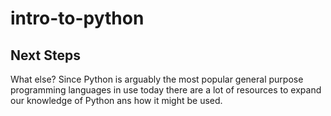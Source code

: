 # intro-to-python

## Next Steps
What else? Since Python is arguably the most popular general purpose programming languages in use today there are a lot of resources to expand our knowledge of Python ans how it might be used.
